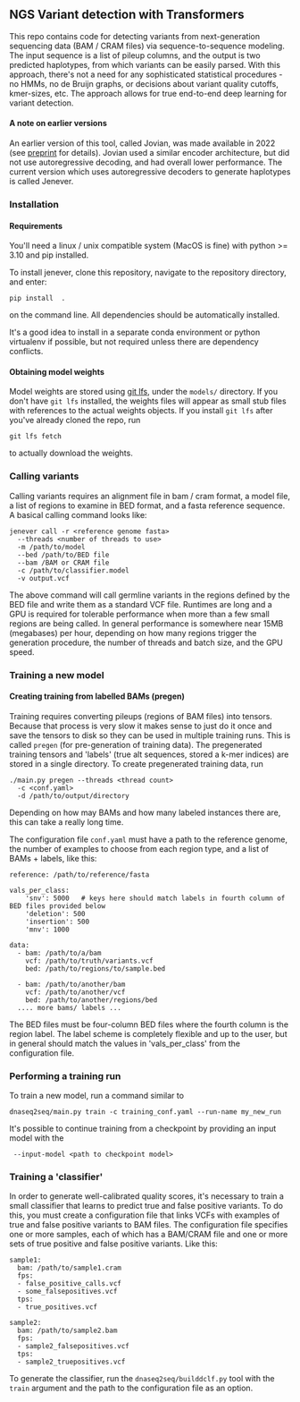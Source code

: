 
## NGS Variant detection with Transformers

This repo contains code for detecting variants from next-generation sequencing data (BAM / CRAM files)
 via sequence-to-sequence modeling. The input sequence is a list of pileup columns, and the output is two
predicted haplotypes, from which variants can be easily parsed. With this approach, there's not a need for
any sophisticated statistical procedures - no HMMs, no de Bruijn graphs, or decisions about variant 
quality cutoffs, kmer-sizes, etc. The approach allows for true end-to-end deep learning
for variant detection.

#### A note on earlier versions

An earlier version of this tool, called Jovian, was made available in 2022 (see [preprint](https://www.biorxiv.org/content/10.1101/2022.09.12.506413v1) for details).
Jovian used a similar encoder architecture, but did not use autoregressive decoding, and had overall lower performance. 
The current version which uses autoregressive decoders to generate haplotypes is called Jenever. 


### Installation

#### Requirements

You'll need a linux / unix compatible system (MacOS is fine) with python >= 3.10 and pip installed. 

To install jenever, clone this repository, navigate to the repository directory, and enter: 

    pip install  .

on the command line. All dependencies should be automatically installed. 

It's a good idea to install in a separate conda environment or python virtualenv if possible, but not required unless there are dependency conflicts. 

#### Obtaining model weights

Model weights are stored using [git lfs](https://git-lfs.com/), under the `models/` directory. If you don't have `git lfs` installed, the weights files will appear as small stub files with references to the actual weights objects. If you install `git lfs` after you've already cloned the repo, run

    git lfs fetch

to actually download the weights.



### Calling variants

Calling variants requires an alignment file in bam / cram format, a model file, a list of regions to examine in BED format, and a fasta reference sequence. A basical calling command looks like: 

    jenever call -r <reference genome fasta> 
      --threads <number of threads to use> 
      -m /path/to/model
      --bed /path/to/BED file 
      --bam /BAM or CRAM file
      -c /path/to/classifier.model
      -v output.vcf

The above command will call germline variants in the regions defined by the BED file and write them as a standard VCF file.
Runtimes are long and a GPU is required for tolerable performance when more than a few small regions are being called. 
In general performance is somewhere near 15MB (megabases) per hour, depending on how many regions trigger the
generation procedure, the number of threads and batch size, and the GPU speed. 


### Training a new model


#### Creating training from labelled BAMs (pregen)

Training requires converting pileups (regions of BAM files) into tensors. Because that process is very slow 
it makes sense to just do it once and save the tensors to disk so they can be used in multiple 
training runs. This is called `pregen` (for pre-generation of training data). The pregenerated training 
tensors and 'labels' (true alt sequences, stored a k-mer indices) are stored in a single directory. To create pregenerated training 
data, run

    ./main.py pregen --threads <thread count> 
      -c <conf.yaml> 
      -d /path/to/output/directory

Depending on how may BAMs and how many labeled instances there are, this can take a really long time.

The configuration file `conf.yaml` must have a path to the reference genome, the number of examples to 
choose from each region type, and a list of BAMs + labels, like this:

    reference: /path/to/reference/fasta

    vals_per_class:
        'snv': 5000   # keys here should match labels in fourth column of BED files provided below    
        'deletion': 500
        'insertion': 500
        'mnv': 1000

    data:
      - bam: /path/to/a/bam
        vcf: /path/to/truth/variants.vcf
        bed: /path/to/regions/to/sample.bed

      - bam: /path/to/another/bam
        vcf: /path/to/another/vcf
        bed: /path/to/another/regions/bed
      .... more bams/ labels ...

The BED files must be four-column BED files where the fourth column is the region label. 
The label scheme is completely flexible and up to the user, but in general should match the values 
in 'vals_per_class' from the configuration file. 


### Performing a training run

To train a new model, run a command similar to

    dnaseq2seq/main.py train -c training_conf.yaml --run-name my_new_run




It's possible to continue training from a checkpoint by providing an input model with the

     --input-model <path to checkpoint model> 

### Training a 'classifier'

In order to generate well-calibrated quality scores, it's necessary to train a small classifier that learns to predict true and false positive variants. To do this, you must create a configuration file that links VCFs with examples of true and false positive variants to BAM files. The configuration file specifies one or more samples, each of which has a BAM/CRAM file and one or more sets of true positive and false positive variants. Like this:

    sample1:
      bam: /path/to/sample1.cram
      fps:
      - false_positive_calls.vcf
      - some_falsepositives.vcf
      tps:
      - true_positives.vcf
    
    sample2:
      bam: /path/to/sample2.bam
      fps:
      - sample2_falsepositives.vcf
      tps:
      - sample2_truepositives.vcf


To generate the classifier, run the `dnaseq2seq/builddclf.py` tool with the `train` argument and the path to the configuration file as an option. 
